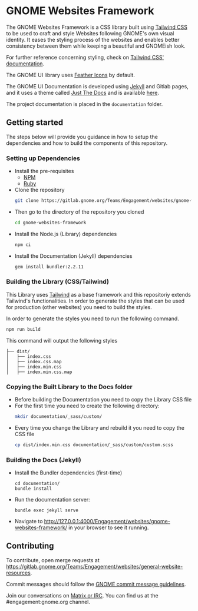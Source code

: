 # GNOME Websites Framework

The GNOME Websites Framework is a CSS library built using [Tailwind CSS](https://tailwindcss.com/) to be used to craft and style Websites following GNOME's own visual identity. It eases the styling process of the websites and enables better consistency between them while keeping a beautiful and GNOMEish look.

For further reference concerning styling, check on [Tailwind CSS' documentation](https://tailwindcss.com/).

The GNOME UI library uses [Feather Icons](https://feathericons.com/) by default.

The GNOME UI Documentation is developed using [Jekyll](https://jekyllrb.com/) and Gitlab pages, and it uses a theme called [Just The Docs](https://pmarsceill.github.io/just-the-docs/) and is available [here](https://teams.pages.gitlab.gnome.org/Engagement/websites/gnome-websites-framework/). 

The project documentation is placed in the `documentation` folder.

## Getting started

The steps below will provide you guidance in how to setup the dependencies and how to build the components of this repository.

### Setting up Dependencies

- Install the pre-requisites
  - [NPM](https://www.npmjs.com/get-npm)
  - [Ruby](https://www.ruby-lang.org/en/downloads/)
- Clone the repository
    ```sh
    git clone https://gitlab.gnome.org/Teams/Engagement/websites/gnome-websites-framework.git
    ```
- Then go to the directory of the repository you cloned
    ```sh
    cd gnome-websites-framework
    ```
- Install the Node.js (Library) dependencies
    ```sh
    npm ci
    ```
- Install the Documentation (Jekyll) dependencies
    ```sh
    gem install bundler:2.2.11
    ```

### Building the Library (CSS/Tailwind)

This Library uses [Tailwind](https://tailwindcss.com/) as a base framework and this repositoriy extends Tailwind's functionalities. In order to generate the styles that can be used for production (other websites) you need to build the styles.

In order to generate the styles you need to run the following command.

```sh
npm run build
```

This command will output the following styles

```
├── dist/
│   ├── index.css
│   ├── index.css.map
│   ├── index.min.css
│   ├── index.min.css.map
```

### Copying the Built Library to the Docs folder

- Before building the Documentation you need to copy the Library CSS file
- For the first time you need to create the following directory:
    ```sh
    mkdir documentation/_sass/custom/
    ```
- Every time you change the Library and rebuild it you need to copy the CSS file
    ```sh
    cp dist/index.min.css documentation/_sass/custom/custom.scss
    ```

### Building the Docs (Jekyll)

- Install the Bundler dependencies (first-time)
    ```
    cd documentation/
    bundle install
    ```
- Run the documentation server:
    ```
    bundle exec jekyll serve
    ```
- Navigate to http://127.0.0.1:4000/Engagement/websites/gnome-websites-framework/ in your browser to see it running.

## Contributing

To contribute, open merge requests at https://gitlab.gnome.org/Teams/Engagement/websites/general-website-resources.

Commit messages should follow the [GNOME commit message
guidelines](https://wiki.gnome.org/Git/CommitMessages).

Join our conversations on [Matrix or IRC](https://wiki.gnome.org/Community/GettingInTouch/IRC). You can find us at the #engagement:gnome.org channel.
